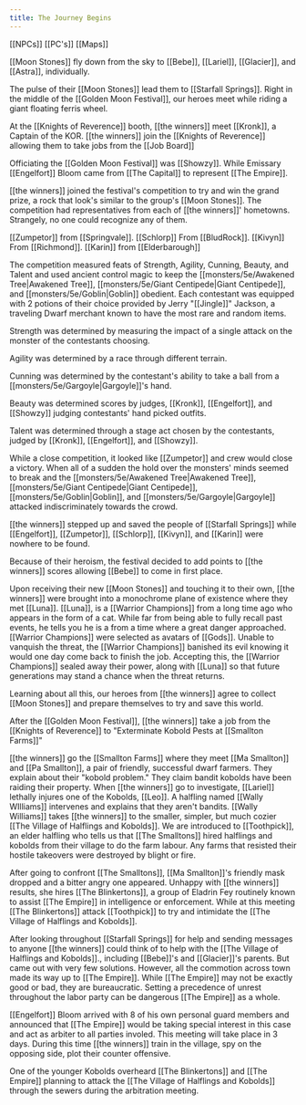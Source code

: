 ```yaml
---
title: The Journey Begins
---
```

[[NPCs]] [[PC's]] [[Maps]]


 [[Moon Stones]] fly down from the sky to [[Bebe]], [[Lariel]], [[Glacier]], and [[Astra]], individually.
 
 The pulse of their [[Moon Stones]] lead them to [[Starfall Springs]]. Right in the middle of the [[Golden Moon Festival]], our heroes meet while riding a giant floating ferris wheel.

At the [[Knights of Reverence]] booth, [[the winners]] meet [[Kronk]], a Captain of the KOR. [[the winners]] join the [[Knights of Reverence]] allowing them to take jobs from the [[Job Board]]

Officiating the [[Golden Moon Festival]] was [[Showzy]]. While Emissary [[Engelfort]] Bloom came from [[The Capital]] to represent [[The Empire]].

[[the winners]] joined the festival's competition to try and win the grand prize, a rock that look's similar to the group's [[Moon Stones]]. The competition had representatives from each of [[the winners]]' hometowns. Strangely, no one could recognize any of them. 

[[Zumpetor]] from [[Springvale]].
[[Schlorp]] From [[BludRock]].
[[Kivyn]] From [[Richmond]].
[[Karin]] from [[Elderbarough]]


The competition measured feats of Strength, Agility, Cunning, Beauty, and Talent and used ancient control magic to keep the [[monsters/5e/Awakened Tree|Awakened Tree]], [[monsters/5e/Giant Centipede|Giant Centipede]], and [[monsters/5e/Goblin|Goblin]] obedient. Each contestant was equipped with 2 potions of their choice provided by Jerry "[[Jingle]]" Jackson, a traveling Dwarf merchant known to have the most rare and random items.

Strength was determined by measuring the impact of a single attack on the monster of the contestants choosing.

Agility was determined by a race through different terrain.

Cunning was determined by the contestant's ability to take a ball from a [[monsters/5e/Gargoyle|Gargoyle]]'s hand.

Beauty was determined scores by judges, [[Kronk]], [[Engelfort]], and [[Showzy]] judging contestants' hand picked outfits.

Talent was determined through a stage act chosen by the contestants, judged by  [[Kronk]], [[Engelfort]], and [[Showzy]].

While a close competition, it looked like [[Zumpetor]] and crew would close a victory. When all of a sudden the hold over the monsters' minds seemed to break and the  [[monsters/5e/Awakened Tree|Awakened Tree]], [[monsters/5e/Giant Centipede|Giant Centipede]], [[monsters/5e/Goblin|Goblin]], and [[monsters/5e/Gargoyle|Gargoyle]] attacked indiscriminately towards the crowd.

[[the winners]] stepped up and saved the people of [[Starfall Springs]] while [[Engelfort]], [[Zumpetor]], [[Schlorp]], [[Kivyn]], and [[Karin]] were nowhere to be found.

Because of their heroism, the festival decided to add points to [[the winners]] scores allowing [[Bebe]] to come in first place.

Upon receiving their new [[Moon Stones]] and touching it to their own, [[the winners]] were brought into a monochrome plane of existence where they met [[Luna]]. [[Luna]], is a [[Warrior Champions]] from a long time ago who appears in the form of a cat. While far from being able to fully recall past events, he tells you he is a from a time where a great danger approached. [[Warrior Champions]] were selected as avatars of [[Gods]]. Unable to vanquish the threat, the [[Warrior Champions]] banished its evil knowing it would one day come back to finish the job. Accepting this, the [[Warrior Champions]] sealed away their power, along with [[Luna]] so that future generations may stand a chance when the threat returns.

Learning about all this, our heroes from [[the winners]] agree to collect [[Moon Stones]] and prepare themselves to try and save this world.

After the [[Golden Moon Festival]], [[the winners]] take a job from the [[Knights of Reverence]] to "Exterminate Kobold Pests at [[Smallton Farms]]"

[[the winners]] go the [[Smallton Farms]] where they meet [[Ma Smallton]] and [[Pa Smallton]], a pair of friendly, successful dwarf farmers. They explain about their "kobold problem." They claim bandit kobolds have been raiding their property. When [[the winners]] go to investigate, [[Lariel]] lethally injures one of the Kobolds, [[Leo]]. A halfling named [[Wally WIlliams]] intervenes and explains that they aren't bandits. [[Wally Williams]] takes [[the winners]] to the smaller, simpler, but much cozier [[The Village of Halflings and Kobolds]]. We are introduced to [[Toothpick]], an elder halfling who tells us that [[The Smalltons]] hired halflings and kobolds from their village to do the farm labour. Any farms that resisted their hostile takeovers were destroyed by blight or fire. 

After going to confront [[The Smalltons]], [[Ma Smallton]]'s friendly mask dropped and a bitter angry one appeared. Unhappy with [[the winners]] results, she hires [[The Blinkertons]], a group of Eladrin Fey routinely known to assist [[The Empire]] in intelligence or enforcement. While at this meeting [[The Blinkertons]] attack [[Toothpick]] to try and intimidate the [[The Village of Halflings and Kobolds]]. 

After looking throughout [[Starfall Springs]] for help and sending messages to anyone [[the winners]] could think of to help with the [[The Village of Halflings and Kobolds]]., including [[Bebe]]'s and [[Glacier]]'s parents. But came out with very few solutions. However, all the commotion across town made its way up to [[The Empire]]. While [[The Empire]] may not be exactly good or bad, they are bureaucratic. Setting a precedence of unrest throughout the labor party can be dangerous [[The Empire]] as a whole.

[[Engelfort]] Bloom arrived with 8 of his own personal guard members and announced that [[The Empire]] would be taking special interest in this case and act as arbiter to all parties involed. This meeting will take place in 3 days. During this time [[the winners]] train in the village, spy on the opposing side, plot their counter offensive.

One of the younger Kobolds overheard [[The Blinkertons]] and [[The Empire]] planning to attack the [[The Village of Halflings and Kobolds]] through the sewers during the arbitration meeting.

